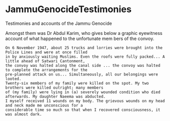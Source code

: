 # JammuGenocideTestimonies
Testimonies and accounts of the Jammu Genocide

Amongst them was Dr Abdul Karim, who gives below a graphic eyewitness account of what happened to the unfortunate mem bers of the convoy.

    On 6 November 1947, about 25 trucks and lorries were brought into the Police Lines and were at once filled 
    in by anxiously waiting Muslims. Even the roofs were fully packed... A little ahead of Satwari Cantonment, 
    the convoy was halted along the canal side ... the convoy was halted to complete the arrangements for the 
    pre-planned attack on us... Simultaneously, all our belongings were looted.
    Twenty-six members of my family were killed on the spot. My two brothers were killed outright; many members 
    of (my family) were lying in (a) severely wounded condition who died afterwards. My daughter Naeema was abducted.
    I myself received 11 wounds on my body. The grievous wounds on my head and neck made me unconscious for a 
    considerable time so much so that when I recovered consciousness, it was almost dark.


